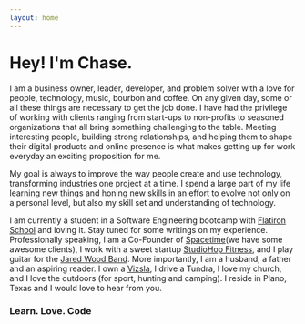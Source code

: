 ```yaml
---
layout: home
---
```

# Hey!  I'm Chase.

I am a business owner, leader, developer, and problem solver with a love for people, technology, music, bourbon and coffee. On any given day, some or all these things are necessary to get the job done. I have had the privilege of working with clients ranging from start-ups to non-profits to seasoned organizations that all bring something challenging to the table. Meeting interesting people, building strong relationships, and helping them to shape their digital products and online presence is what makes getting up for work everyday an exciting proposition for me.

My goal is always to improve the way people create and use technology, transforming industries one project at a time. I spend a large part of my life learning new things and honing new skills in an effort to evolve not only on a personal level, but also my skill set and understanding of technology.  

I am currently a student in a Software Engineering bootcamp with [Flatiron School](https://flatironschool.com/) and loving it.  Stay tuned for some writings on my experience. Professionally speaking, I am a Co-Founder of [Spacetime](http://heyspacetime.com)(we have some awesome clients), I work with a sweet startup [StudioHop Fitness](https://studiohopfitness.com), and I play guitar for the [Jared Wood Band](http://jaredwoodmusic.com).  More importantly, I am a husband, a father and an aspiring reader. I own a [Vizsla](http://www.akc.org/dog-breeds/vizsla/), I drive a Tundra, I love my church, and I love the outdoors (for sport, hunting and camping). I reside in Plano, Texas and I would love to hear from you.

### Learn. Love. Code ###
